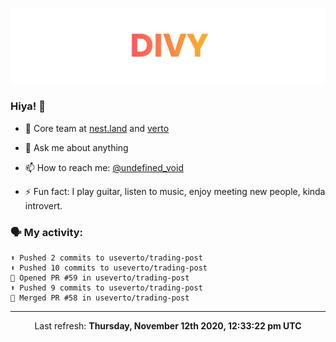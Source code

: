 
![](https://github.com/divy-work/divy-work/raw/master/assets/divy.png)

### Hiya! 👋

- 🔭 Core team at [nest.land](https://github.com/nestdotland/nest.land) and [verto](https://github.com/useverto/verto)

- 💬 Ask me about anything

- 📫 How to reach me: [@undefined_void](https://instagram.com/divy.exe)

- ⚡ Fun fact: I play guitar, listen to music, enjoy meeting new people, kinda introvert.

### 🗣 My activity:

```
⬆️ Pushed 2 commits to useverto/trading-post
⬆️ Pushed 10 commits to useverto/trading-post
💪 Opened PR #59 in useverto/trading-post
⬆️ Pushed 9 commits to useverto/trading-post
🎉 Merged PR #58 in useverto/trading-post
```

------------
<p align="center">Last refresh: <b>Thursday, November 12th 2020, 12:33:22 pm UTC</b></p>

